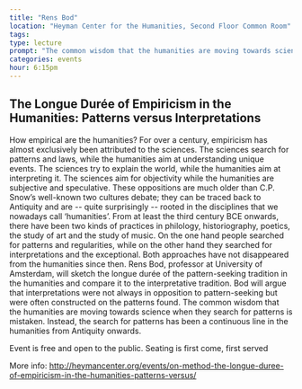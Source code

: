```yaml
---
title: "Rens Bod"
location: "Heyman Center for the Humanities, Second Floor Common Room"
tags: 
type: lecture
prompt: "The common wisdom that the humanities are moving towards science when they search for patterns is mistaken. Instead, the search for patterns has been a continuous line in the humanities from Antiquity onwards."
categories: events
hour: 6:15pm
---
```


## The Longue Durée of Empiricism in the Humanities: Patterns versus Interpretations

How empirical are the humanities? For over a century, empiricism has almost exclusively been attributed to the sciences. The sciences search for patterns and laws, while the humanities aim at understanding unique events. The sciences try to explain the world, while the humanities aim at interpreting it. The sciences aim for objectivity while the humanities are subjective and speculative. These oppositions are much older than C.P. Snow’s well-known two cultures debate; they can be traced back to Antiquity and are -- quite surprisingly -- rooted in the disciplines that we nowadays call ‘humanities’. From at least the third century BCE onwards, there have been two kinds of practices in philology, historiography, poetics, the study of art and the study of music. On the one hand people searched for patterns and regularities, while on the other hand they searched for interpretations and the exceptional. Both approaches have not disappeared from the humanities since then. Rens Bod, professor at University of Amsterdam, will sketch the longue durée of the pattern-seeking tradition in the humanities and compare it to the interpretative tradition. Bod will argue that interpretations were not always in opposition to pattern-seeking but were often constructed on the patterns found. The common wisdom that the humanities are moving towards science when they search for patterns is mistaken. Instead, the search for patterns has been a continuous line in the humanities from Antiquity onwards.

Event is free and open to the public. Seating is first come, first served

More info: <http://heymancenter.org/events/on-method-the-longue-duree-of-empiricism-in-the-humanities-patterns-versus/>
